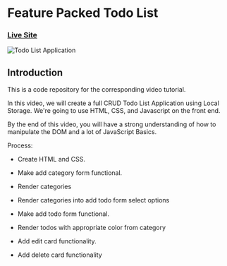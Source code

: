 # Feature Packed Todo List

### [Live Site](https://noel-garces08.github.io/TodoList/)

![Todo List Application](https://i.imgur.com/0SLL32U.png)

## Introduction
This is a code repository for the corresponding video tutorial. 

In this video, we will create a full CRUD Todo List Application using Local Storage. We're going to use HTML, CSS, and Javascript on the front end.

By the end of this video, you will have a strong understanding of how to manipulate the DOM and a lot of JavaScript Basics.

Process:
- Create HTML and CSS.

- Make add category form functional.

- Render categories

- Render categories into add todo form select options

- Make add todo form functional.

- Render todos with appropriate color from category

- Add edit card functionality.

- Add delete card functionality

